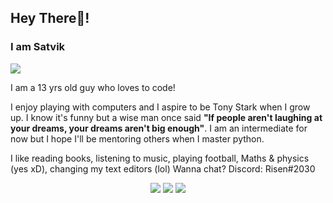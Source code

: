 

## Hey There👋!
### I am Satvik

![](https://komarev.com/ghpvc/?username=Risen54&label=PROFILE+VIEWS)

I am a 13 yrs old guy who loves to code!

I enjoy playing with computers and I aspire to be Tony Stark when I grow up. I know it's funny but a wise man once said **"If people aren't laughing at your dreams, your dreams aren't big enough"**. I am an intermediate for now but I hope I'll be mentoring others when I master python.

I like reading books, listening to music, playing football, Maths & physics (yes xD), changing my text editors (lol)
Wanna chat? Discord: Risen#2030

<div align="center">
  <img vertical-align="left" src="https://github-readme-stats.vercel.app/api?username=Risen54&count_private=true&show_icon=true&theme=dracula">
  <img vertical-align="right" src="https://github-readme-stats.vercel.app/api/top-langs/?username=Akarys42&theme=radical&hide=C++&layout=compact">
  <img vertical-align="middle" src="https://github-profile-summary-cards.vercel.app/api/cards/profile-details?username=Risen54&theme=vue">
</div>
